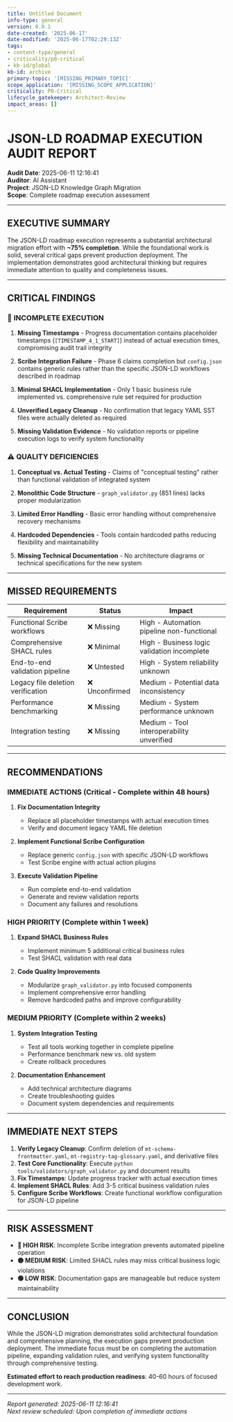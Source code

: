 ```yaml
---
title: Untitled Document
info-type: general
version: 0.0.1
date-created: '2025-06-17'
date-modified: '2025-06-17T02:29:13Z'
tags:
- content-type/general
- criticality/p0-critical
- kb-id/global
kb-id: archive
primary-topic: '[MISSING_PRIMARY_TOPIC]'
scope_application: '[MISSING_SCOPE_APPLICATION]'
criticality: P0-Critical
lifecycle_gatekeeper: Architect-Review
impact_areas: []
---
```

# JSON-LD ROADMAP EXECUTION AUDIT REPORT

**Audit Date**: 2025-06-11 12:16:41  
**Auditor**: AI Assistant  
**Project**: JSON-LD Knowledge Graph Migration  
**Scope**: Complete roadmap execution assessment  

---

## EXECUTIVE SUMMARY

The JSON-LD roadmap execution represents a substantial architectural migration effort with **~75% completion**. While the foundational work is solid, several critical gaps prevent production deployment. The implementation demonstrates good architectural thinking but requires immediate attention to quality and completeness issues.

---

## CRITICAL FINDINGS

### 🚨 **INCOMPLETE EXECUTION**

1. **Missing Timestamps** - Progress documentation contains placeholder timestamps (`[TIMESTAMP_4_1_START]`) instead of actual execution times, compromising audit trail integrity

2. **Scribe Integration Failure** - Phase 6 claims completion but `config.json` contains generic rules rather than the specific JSON-LD workflows described in roadmap

3. **Minimal SHACL Implementation** - Only 1 basic business rule implemented vs. comprehensive rule set required for production

4. **Unverified Legacy Cleanup** - No confirmation that legacy YAML SST files were actually deleted as required

5. **Missing Validation Evidence** - No validation reports or pipeline execution logs to verify system functionality

### ⚠️ **QUALITY DEFICIENCIES**

1. **Conceptual vs. Actual Testing** - Claims of "conceptual testing" rather than functional validation of integrated system

2. **Monolithic Code Structure** - `graph_validator.py` (851 lines) lacks proper modularization

3. **Limited Error Handling** - Basic error handling without comprehensive recovery mechanisms

4. **Hardcoded Dependencies** - Tools contain hardcoded paths reducing flexibility and maintainability

5. **Missing Technical Documentation** - No architecture diagrams or technical specifications for the new system

---

## MISSED REQUIREMENTS

| **Requirement** | **Status** | **Impact** |
|-----------------|------------|------------|
| Functional Scribe workflows | ❌ Missing | High - Automation pipeline non-functional |
| Comprehensive SHACL rules | ❌ Minimal | High - Business logic validation incomplete |
| End-to-end validation pipeline | ❌ Untested | High - System reliability unknown |
| Legacy file deletion verification | ❌ Unconfirmed | Medium - Potential data inconsistency |
| Performance benchmarking | ❌ Missing | Medium - System performance unknown |
| Integration testing | ❌ Missing | Medium - Tool interoperability unverified |

---

## RECOMMENDATIONS

### **IMMEDIATE ACTIONS (Critical - Complete within 48 hours)**

1. **Fix Documentation Integrity**
   - Replace all placeholder timestamps with actual execution times
   - Verify and document legacy YAML file deletion

2. **Implement Functional Scribe Configuration**
   - Replace generic `config.json` with specific JSON-LD workflows
   - Test Scribe engine with actual action plugins

3. **Execute Validation Pipeline**
   - Run complete end-to-end validation
   - Generate and review validation reports
   - Document any failures and resolutions

### **HIGH PRIORITY (Complete within 1 week)**

1. **Expand SHACL Business Rules**
   - Implement minimum 5 additional critical business rules
   - Test SHACL validation with real data

2. **Code Quality Improvements**
   - Modularize `graph_validator.py` into focused components
   - Implement comprehensive error handling
   - Remove hardcoded paths and improve configurability

### **MEDIUM PRIORITY (Complete within 2 weeks)**

1. **System Integration Testing**
   - Test all tools working together in complete pipeline
   - Performance benchmark new vs. old system
   - Create rollback procedures

2. **Documentation Enhancement**
   - Add technical architecture diagrams
   - Create troubleshooting guides
   - Document system dependencies and requirements

---

## IMMEDIATE NEXT STEPS

1. **Verify Legacy Cleanup**: Confirm deletion of `mt-schema-frontmatter.yaml`, `mt-registry-tag-glossary.yaml`, and derivative files
2. **Test Core Functionality**: Execute `python tools/validators/graph_validator.py` and document results
3. **Fix Timestamps**: Update progress tracker with actual execution times
4. **Implement SHACL Rules**: Add 3-5 critical business validation rules
5. **Configure Scribe Workflows**: Create functional workflow configuration for JSON-LD pipeline

---

## RISK ASSESSMENT

- **🔴 HIGH RISK**: Incomplete Scribe integration prevents automated pipeline operation
- **🟡 MEDIUM RISK**: Limited SHACL rules may miss critical business logic violations  
- **🟢 LOW RISK**: Documentation gaps are manageable but reduce system maintainability

---

## CONCLUSION

While the JSON-LD migration demonstrates solid architectural foundation and comprehensive planning, the execution gaps prevent production deployment. The immediate focus must be on completing the automation pipeline, expanding validation rules, and verifying system functionality through comprehensive testing.

**Estimated effort to reach production readiness**: 40-60 hours of focused development work.

---

*Report generated: 2025-06-11 12:16:41*  
*Next review scheduled: Upon completion of immediate actions*
